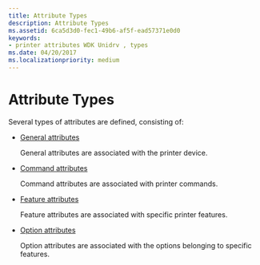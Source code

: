 ```yaml
---
title: Attribute Types
description: Attribute Types
ms.assetid: 6ca5d3d0-fec1-49b6-af5f-ead57371e0d0
keywords:
- printer attributes WDK Unidrv , types
ms.date: 04/20/2017
ms.localizationpriority: medium
---
```


# Attribute Types





Several types of attributes are defined, consisting of:

-   [General attributes](general-attributes.md)

    General attributes are associated with the printer device.

-   [Command attributes](command-attributes.md)

    Command attributes are associated with printer commands.

-   [Feature attributes](feature-attributes.md)

    Feature attributes are associated with specific printer features.

-   [Option attributes](option-attributes.md)

    Option attributes are associated with the options belonging to specific features.

 

 




